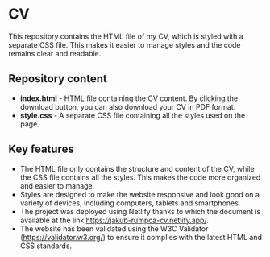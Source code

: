 # CV

This repository contains the HTML file of my CV, which is styled with a separate CSS file. This makes it easier to manage styles and the code remains clear and readable.

## Repository content

- **index.html** - HTML file containing the CV content. By clicking the download button, you can also download your CV in PDF format.
- **style.css** - A separate CSS file containing all the styles used on the page.

## Key features

- The HTML file only contains the structure and content of the CV, while the CSS file contains all the styles. This makes the code more organized and easier to manage.
- Styles are designed to make the website responsive and look good on a variety of devices, including computers, tablets and smartphones.
- The project was deployed using Netlify thanks to which the document is available at the link https://jakub-rumpca-cv.netlify.app/.
- The website has been validated using the W3C Validator (https://validator.w3.org/) to ensure it complies with the latest HTML and CSS standards.
